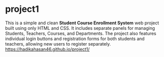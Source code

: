 # project1

This is a simple and clean **Student Course Enrollment System** web project built using only HTML and CSS. It includes separate panels for managing Students, Teachers, Courses, and Departments. The project also features individual login buttons and registration forms for both students and teachers, allowing new users to register separately.
https://hadikahasan46.github.io/project1/
